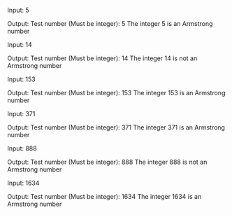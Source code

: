 Input:
5

Output:
Test number (Must be integer): 5
The integer 5 is an Armstrong number

Input:
14

Output:
Test number (Must be integer): 14
The integer 14 is not an Armstrong number

Input:
153

Output:
Test number (Must be integer): 153
The integer 153 is an Armstrong number

Input:
371

Output:
Test number (Must be integer): 371
The integer 371 is an Armstrong number


Input:
888

Output:
Test number (Must be integer): 888
The integer 888 is not an Armstrong number

Input:
1634

Output:
Test number (Must be integer): 1634
The integer 1634 is an Armstrong number
